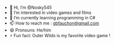 - 👋 Hi, I’m @Nosky545
- 👀 I’m interested in video games and films
- 🌱 I’m currently learning programming in C#
- 📫 How to reach me : gbfauchon@gmail.com
- 😄 Pronouns: He/him
- ⚡ Fun fact: Outer Wilds is my favorite video game !

<!---
Nosky545/Nosky545 is a ✨ special ✨ repository because its `README.md` (this file) appears on your GitHub profile.
You can click the Preview link to take a look at your changes.
--->
